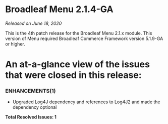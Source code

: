 # Broadleaf Menu 2.1.4-GA

_Released on June 18, 2020_

This is the 4th patch release for the Broadleaf Menu 2.1.x module.  This version of Menu required Broadleaf Commerce Framework version 5.1.9-GA or higher.

# An at-a-glance view of the issues that were closed in this release:

### ENHANCEMENTS(1)
- Upgraded Log4J dependency and references to Log4J2 and made the dependency optional

**Total Resolved Issues: 1**